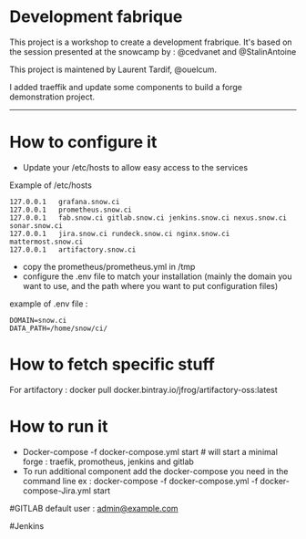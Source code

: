 # Development fabrique

This project is a workshop to create a development frabrique. It's based on the session presented at the snowcamp
by : @cedvanet and @StalinAntoine 


This project is maintened by Laurent Tardif, @ouelcum. 

I added traeffik and update some components to build a forge demonstration project.


-------------------- 
# How to configure it 

 * Update your /etc/hosts to allow easy access to the services

Example of /etc/hosts 

	127.0.0.1   grafana.snow.ci
	127.0.0.1   prometheus.snow.ci
	127.0.0.1   fab.snow.ci gitlab.snow.ci jenkins.snow.ci nexus.snow.ci sonar.snow.ci 
	127.0.0.1   jira.snow.ci rundeck.snow.ci nginx.snow.ci mattermost.snow.ci
	127.0.0.1   artifactory.snow.ci




 * copy the prometheus/prometheus.yml in /tmp
 * configure the .env file to match your installation (mainly the domain you want to use, and the path where you want to put configuration files)

example of .env file : 

	DOMAIN=snow.ci
	DATA_PATH=/home/snow/ci/

# How to fetch specific stuff

For artifactory : docker pull docker.bintray.io/jfrog/artifactory-oss:latest

# How to run it 

 * Docker-compose -f docker-compose.yml start # will start a minimal forge : traefik, promotheus, jenkins and gitlab 
 * To run additional component add the docker-compose you need in the command line ex :
    docker-compose -f docker-compose.yml -f docker-compose-Jira.yml start

 
#GITLAB 
  default user : admin@example.com

#Jenkins 

